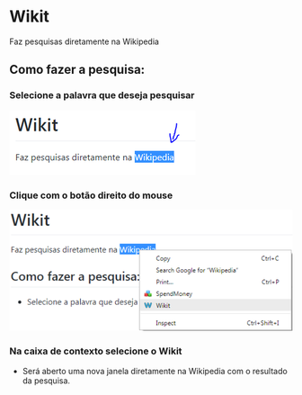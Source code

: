 # Wikit
Faz pesquisas diretamente na Wikipedia

## Como fazer a pesquisa:

### Selecione a palavra que deseja pesquisar

![Exemplo de seleção](/imgs/example-selection.png)


### Clique com o botão direito do mouse

![Menu de contexto Wikit](/imgs/context-menu.png)


### Na caixa de contexto selecione o Wikit

* Será aberto uma nova janela diretamente na Wikipedia com o resultado da pesquisa.